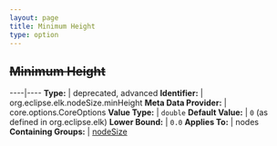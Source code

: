 ```yaml
---
layout: page
title: Minimum Height
type: option
---
```

## ~~Minimum Height~~

----|----
**Type:** | deprecated, advanced
**Identifier:** | org.eclipse.elk.nodeSize.minHeight
**Meta Data Provider:** | core.options.CoreOptions
**Value Type:** | `double`
**Default Value:** | `0` (as defined in org.eclipse.elk)
**Lower Bound:** | `0.0`
**Applies To:** | nodes
**Containing Groups:** | [nodeSize](org-eclipse-elk-nodeSize)


